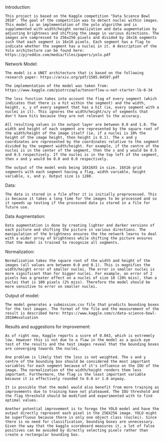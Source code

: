 Introduction:

	This project is based on the Kaggle competition "Data Science Bowl 2018". The goal of the competition was to detect nuclei within images. This model is an implementation of the yolo algorithm and is supplemented with width/height normalization and data augmentation by adjusting brightness and shifting the image in various directions. The images are compressed to 256x256 pixels and divided by 16x16 segments such that each segment is 16x16 pixels. Each segment has a flag to indicate whether the segment has a nuclei in it. A description of the Yolo architecture can be found here: https://pjreddie.com/media/files/papers/yolo.pdf

Network Model:

	The model is a UNET architecture that is based on the following research paper: https://arxiv.org/pdf/1505.04597.pdf

	The implementation of the model was taken from: https://www.kaggle.com/piotrczapla/tensorflow-u-net-starter-lb-0-34
	
	The loss function takes into account the flag of every segment (which indicates that there is a hit within the segment) and the width, height, x, y of every segment that has a hit (ie, every segment with a nuclei in it). This ignores the width/height/x/y of segments that don't have hits because they are not relevant to the accuracy.
	
	All resulting values in the output layer are between 0.0 and 1.0. The width and height of each segment are represented by the square root of the width/height of the image itself (ie, if a nuclei is 10% the height of the image height, then height is 0.1). The x and y coordinates are represented by the coordinates relative to the segment divided by the segment width/height. For example, if the centre of the nuclei is in the center of the segment, then the x and y would be 0.5 and 0.5 respectively. If the nuclei is in the top left of the segment, then x and y would be 0.0 and 0.0 respectively. 
	
	The output of the model ends being 16X16X5 in size. 16X16 grid segments with each segment having a flag, width variable, height variable, x, and y. Output size is 1280.
	
Data:

	The data is stored in a file after it is initially preprocessed. This is because it takes a long time for the images to be processed and so it speeds up testing if the processed data is stored in a file for future use.
	
Data Augmentation:

	Data augmentation is done by creating lighter and darker versions of each picture and shifting the picture in various directions. The manipulation of the brightness ensures the the network learns to deal with a wider array of brightness while shifting the picture ensures that the model is trained to recognize all segments.
	
Normalization:
	
	Normalization takes the square root of the width and height of the images (all values are between 0.0 and 0.1). This is magnifies the width/height error of smaller nuclei. The error in smaller nuclei is more significant than for bigger nuclei. For example, an error of 2 pixels has a greater effect on a nuclei of size 10 (20% miss), than a nuclei that is 100 pixels (2% miss). Therefore the model should be more sensitive to error on smaller nuclei.
	
Output of model:

	The model generates a submission.csv file that predicts bounding boxes for the test images. The format of the file and the measurement of the result is described here: https://www.kaggle.com/c/data-science-bowl-2018#evaluation
	
Results and suggestions for improvement:

	As of right now, Kaggle reports a score of 0.043, which is extremely low. However this is not due to a flaw in the model as a quick eye test of the results and the test images reveal that the bounding boxes are converging towards the nuclei.
	
	One problem is likely that the loss is not weighted. The x and y centre of the bounding box should be considered the most important variables for each segment because of it's influence on the IOU of the image. The normalization of the width/height renders them less important. Furthermore, the flag is the least important variable because it is effectively rounded to 0.0 or 1.0 anyway.
	
	It is possible that the model would also benefit from more training as improvements due to training have not plateaued. The IOU threshold and the flag threshold should be modified and experimented with to find optimal values.
	
	Another potential improvement is to forego the YOLO model and have the output directly represent each pixel in the 256X256 image. YOLO might be superfluous because there is only one object class (nuclei). Since there is no need for classification, bounding boxes are unnecessary. Given the way that the kaggle scoreboard measures it, a lot of false positives can be avoided by directly selecting pixels rather than create a rectangular bounding box.
	
